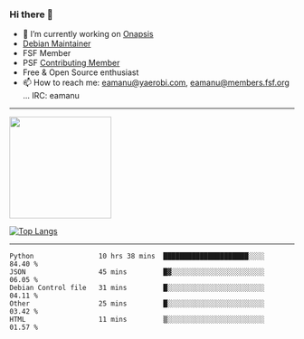 ### Hi there 👋


- 🔭 I’m currently working on [Onapsis](http://onapsis.com)
- [Debian Maintainer](https://qa.debian.org/developer.php?login=eamanu%40yaerobi.com)
- FSF Member
- PSF [Contributing Member](https://www.python.org/psf/membership/#what-membership-classes-are-there)
- Free & Open Source enthusiast 
- 📫 How to reach me: eamanu@yaerobi.com, eamanu@members.fsf.org ... IRC: eamanu

---

<img height="180em" src="https://github-readme-stats.vercel.app/api?theme=dark&username=eamanu&show_icons=true&hide_border=true&&count_private=true&include_all_commits=true" />

[![Top Langs](https://github-readme-stats.vercel.app/api/top-langs/?theme=dark&username=eamanu&layout=compact)](https://github.com/anuraghazra/github-readme-stats)

---

<!--START_SECTION:waka-->
```text
Python                10 hrs 38 mins  █████████████████████░░░░   84.40 % 
JSON                  45 mins         █▓░░░░░░░░░░░░░░░░░░░░░░░   06.05 % 
Debian Control file   31 mins         █░░░░░░░░░░░░░░░░░░░░░░░░   04.11 % 
Other                 25 mins         █░░░░░░░░░░░░░░░░░░░░░░░░   03.42 % 
HTML                  11 mins         ▒░░░░░░░░░░░░░░░░░░░░░░░░   01.57 % 
```
<!--END_SECTION:waka-->
